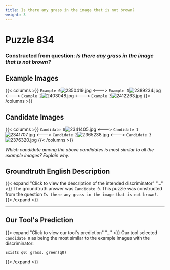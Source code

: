 ```yaml
---
title: Is there any grass in the image that is not brown?
weight: 3
---
```


# Puzzle 834
### Constructed from question: _Is there any grass in the image that is not brown?_


## Example Images
{{< columns >}}
`Example 0`![2350419.jpg](/gqa_images/2350419.jpg)
<--->
`Example 1`![2389234.jpg](/gqa_images/2389234.jpg)
<--->
`Example 2`![2403048.jpg](/gqa_images/2403048.jpg)
<--->
`Example 3`![2412263.jpg](/gqa_images/2412263.jpg)
{{< /columns >}}

## Candidate Images
{{< columns >}}
`Candidate 0`![2341405.jpg](/gqa_images/2341405.jpg)
<--->
`Candidate 1`![2341707.jpg](/gqa_images/2341707.jpg)
<--->
`Candidate 2`![2365238.jpg](/gqa_images/2365238.jpg)
<--->
`Candidate 3`![2376320.jpg](/gqa_images/2376320.jpg)
{{< /columns >}}

*Which candidate among the above candidates is most similar to all the example images? Explain why.*

## Groundtruth English Description

{{< expand "Click to view the description of the intended discriminator" "..." >}}
The groundtruth answer was `Candidate 0`. This puzzle was constructed from the question `Is there any grass in the image that is not brown?`.
{{< /expand >}}

---

## Our Tool's Prediction

{{< expand "Click to view our tool's prediction" "..." >}}
Our tool selected `Candidate 0` as being the most similar to the example images with the discriminator:
```plaintext
Exists q0: grass. green(q0)
```
{{< /expand >}}
